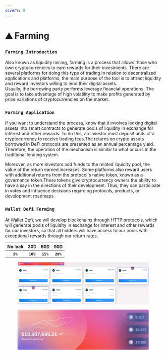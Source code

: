 ```yaml
---
coverY: 0
---
```


# ⛰ Farming

### `Farming Introduction`

Also known as liquidity mining, farming is a process that allows those who own cryptocurrencies to earn rewards for their investments. There are several platforms for doing this type of trading.In relation to decentralized applications and platforms, the main purpose of the tool is to attract liquidity and reward investors willing to lend their digital assets.\
Usually, the borrowing party performs leverage financial operations. The goal is to take advantage of high volatility to make profits generated by price variations of cryptocurrencies on the market.

### `Farming Application`

If you want to understand the process, know that it involves locking digital assets into smart contracts to generate pools of liquidity in exchange for interest and other rewards. To do this, an investor must deposit units of a cryptocurrency to receive trading fees.The returns on crypto assets borrowed in DeFi protocols are presented as an annual percentage yield. Therefore, the operation of the mechanism is similar to what occurs in the traditional lending system.

Moreover, as more investors add funds to the related liquidity pool, the value of the return earned increases. Some platforms also reward users with additional returns from the protocol's native token, known as a governance token.These tokens give cryptocurrency owners the ability to have a say in the directions of their development. Thus, they can participate in votes and influence decisions regarding protocols, products, or development roadmaps.

### `Wallet Defi Farming`

At Wallet Defi, we will develop blockchains through HTTP protocols, which will generate pools of liquidity in exchange for interest and other rewards for our investors, so that all holders will have access to our pools with exceptional rewards through our return rates.

|  No lock |    30D    |    60D    |    90D    |
| :------: | :-------: | :-------: | :-------: |
| **`5%`** | **`10%`** | **`15%`** | **`20%`** |

<figure><img src="../.gitbook/assets/FARMING.JPG" alt=""><figcaption></figcaption></figure>

<figure><img src="../.gitbook/assets/Farming 1.JPG" alt=""><figcaption></figcaption></figure>
